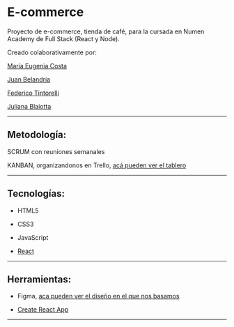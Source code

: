 # E-commerce

Proyecto de e-commerce, tienda de café, para la cursada en Numen Academy de Full Stack (React y Node).

Creado colaborativamente por:

[María Eugenia Costa](https://github.com/eugenia1984)

[Juan Belandria](https://github.com/JBelcon)

[Federico Tintorelli](https://github.com/FedericoTintorelli)

[Juliana Blaiotta](https://github.com/JulianaBlaiotta)

---

## Metodología:

SCRUM con reuniones semanales

KANBAN, organizandonos en Trello, [acá pueden ver el tablero](https://trello.com/b/eSYSnMpx/tienda-de-cafe)

---

## Tecnologías:

- HTML5

- CSS3

- JavaScript

- [React](https://reactjs.org/)

---

## Herramientas:

- Figma, [aca pueden ver el diseño en el que nos basamos](https://www.figma.com/file/qrp2IhOgywQCuI3aj4Dtlf/Projects?node-id=39%3A2571) 

- [Create React App](https://create-react-app.dev/)

---
